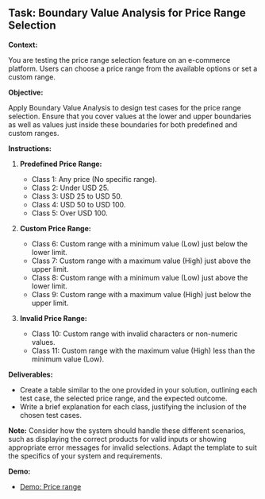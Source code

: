 ## Task: Boundary Value Analysis for Price Range Selection

**Context:**

You are testing the price range selection feature on an e-commerce platform. Users can choose a price range from the available options or set a custom range.

**Objective:**

Apply Boundary Value Analysis to design test cases for the price range selection. Ensure that you cover values at the lower and upper boundaries as well as values just inside these boundaries for both predefined and custom ranges.

**Instructions:**

1. **Predefined Price Range:**
   - Class 1: Any price (No specific range).
   - Class 2: Under USD 25.
   - Class 3: USD 25 to USD 50.
   - Class 4: USD 50 to USD 100.
   - Class 5: Over USD 100.

2. **Custom Price Range:**
   - Class 6: Custom range with a minimum value (Low) just below the lower limit.
   - Class 7: Custom range with a maximum value (High) just above the upper limit.
   - Class 8: Custom range with a minimum value (Low) just above the lower limit.
   - Class 9: Custom range with a maximum value (High) just below the upper limit.

3. **Invalid Price Range:**
   - Class 10: Custom range with invalid characters or non-numeric values.
   - Class 11: Custom range with the maximum value (High) less than the minimum value (Low).

**Deliverables:**
- Create a table similar to the one provided in your solution, outlining each test case, the selected price range, and the expected outcome.
- Write a brief explanation for each class, justifying the inclusion of the chosen test cases.

**Note:**
Consider how the system should handle these different scenarios, such as displaying the correct products for valid inputs or showing appropriate error messages for invalid selections. Adapt the template to suit the specifics of your system and requirements.

**Demo:**

- [Demo: Price range](https://www.etsy.com/?ref=lgo)